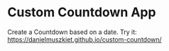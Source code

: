 # Custom Countdown App

Create a Countdown based on a date.
Try it: 
https://danielmuszkiet.github.io/custom-countdown/
